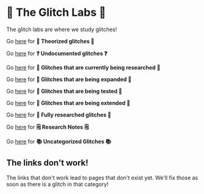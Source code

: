 # 🧪 The Glitch Labs 🧪
The glitch labs are where we study glitches!

Go [here](#) for **🔭 Theorized glitches 🔭**

Go [here](#) for **❓ Undocumented glitches ❓**

Go [here](#) for **🔬 Glitches that are currently being researched 🔬**

Go [here](activeresearch.md) for **🧪 Glitches that are being expanded 🧪**

Go [here](#) for **🧫 Glitches that are being tested 🧫**

Go [here](#) for **🧬 Glitches that are being extended 🧬**

Go [here](#) for **📔 Fully researched glitches 📔**

Go [here](#) for **🗒 Research Notes 🗒**

Go [here](#) for **📚 Uncategorized Glitches 📚**

## The links don't work!
The links that don't work lead to pages that don't exist yet. We'll fix those as soon as there is a glitch in that category!
